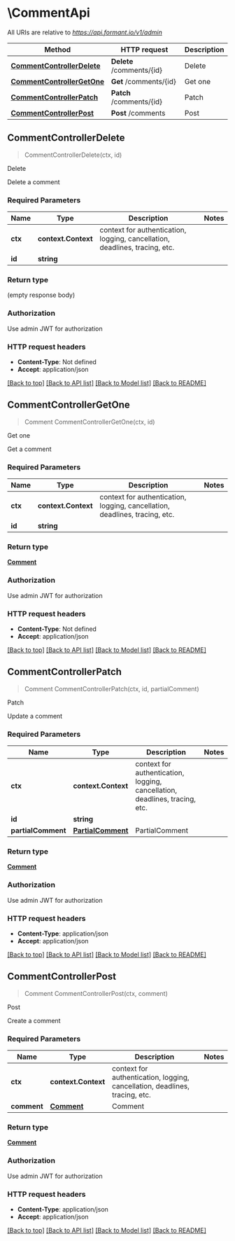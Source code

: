 # \CommentApi

All URIs are relative to *https://api.formant.io/v1/admin*

Method | HTTP request | Description
------------- | ------------- | -------------
[**CommentControllerDelete**](CommentApi.md#CommentControllerDelete) | **Delete** /comments/{id} | Delete
[**CommentControllerGetOne**](CommentApi.md#CommentControllerGetOne) | **Get** /comments/{id} | Get one
[**CommentControllerPatch**](CommentApi.md#CommentControllerPatch) | **Patch** /comments/{id} | Patch
[**CommentControllerPost**](CommentApi.md#CommentControllerPost) | **Post** /comments | Post



## CommentControllerDelete

> CommentControllerDelete(ctx, id)

Delete

Delete a comment

### Required Parameters


Name | Type | Description  | Notes
------------- | ------------- | ------------- | -------------
**ctx** | **context.Context** | context for authentication, logging, cancellation, deadlines, tracing, etc.
**id** | **string**|  | 

### Return type

 (empty response body)

### Authorization

Use admin JWT for authorization

### HTTP request headers

- **Content-Type**: Not defined
- **Accept**: application/json

[[Back to top]](#) [[Back to API list]](../README.md#documentation-for-api-endpoints)
[[Back to Model list]](../README.md#documentation-for-models)
[[Back to README]](../README.md)


## CommentControllerGetOne

> Comment CommentControllerGetOne(ctx, id)

Get one

Get a comment

### Required Parameters


Name | Type | Description  | Notes
------------- | ------------- | ------------- | -------------
**ctx** | **context.Context** | context for authentication, logging, cancellation, deadlines, tracing, etc.
**id** | **string**|  | 

### Return type

[**Comment**](Comment.md)

### Authorization

Use admin JWT for authorization

### HTTP request headers

- **Content-Type**: Not defined
- **Accept**: application/json

[[Back to top]](#) [[Back to API list]](../README.md#documentation-for-api-endpoints)
[[Back to Model list]](../README.md#documentation-for-models)
[[Back to README]](../README.md)


## CommentControllerPatch

> Comment CommentControllerPatch(ctx, id, partialComment)

Patch

Update a comment

### Required Parameters


Name | Type | Description  | Notes
------------- | ------------- | ------------- | -------------
**ctx** | **context.Context** | context for authentication, logging, cancellation, deadlines, tracing, etc.
**id** | **string**|  | 
**partialComment** | [**PartialComment**](PartialComment.md)| PartialComment | 

### Return type

[**Comment**](Comment.md)

### Authorization

Use admin JWT for authorization

### HTTP request headers

- **Content-Type**: application/json
- **Accept**: application/json

[[Back to top]](#) [[Back to API list]](../README.md#documentation-for-api-endpoints)
[[Back to Model list]](../README.md#documentation-for-models)
[[Back to README]](../README.md)


## CommentControllerPost

> Comment CommentControllerPost(ctx, comment)

Post

Create a comment

### Required Parameters


Name | Type | Description  | Notes
------------- | ------------- | ------------- | -------------
**ctx** | **context.Context** | context for authentication, logging, cancellation, deadlines, tracing, etc.
**comment** | [**Comment**](Comment.md)| Comment | 

### Return type

[**Comment**](Comment.md)

### Authorization

Use admin JWT for authorization

### HTTP request headers

- **Content-Type**: application/json
- **Accept**: application/json

[[Back to top]](#) [[Back to API list]](../README.md#documentation-for-api-endpoints)
[[Back to Model list]](../README.md#documentation-for-models)
[[Back to README]](../README.md)

